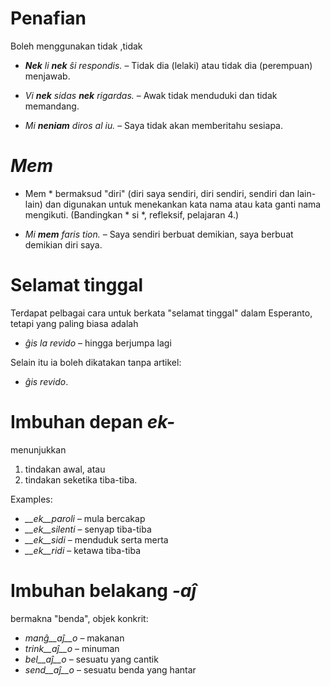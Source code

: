 # Penafian

Boleh menggunakan tidak ,tidak


- *__Nek__ li __nek__ ŝi respondis.*   – Tidak dia (lelaki) atau tidak dia (perempuan) menjawab.
- *Vi __nek__ sidas __nek__ rigardas.* – Awak tidak menduduki dan tidak memandang.

- *Mi __neniam__ diros al iu.* – Saya tidak akan memberitahu sesiapa. 


# *Mem*

* Mem * bermaksud "diri" (diri saya sendiri, diri sendiri, sendiri dan lain-lain) dan digunakan untuk menekankan kata nama atau kata ganti nama mengikuti. (Bandingkan * si *, refleksif, pelajaran 4.)

- *Mi __mem__ faris tion.*  – Saya sendiri berbuat demikian, saya berbuat demikian diri saya.

# Selamat tinggal

Terdapat pelbagai cara untuk berkata "selamat tinggal" dalam Esperanto, tetapi yang paling biasa adalah

- *ĝis la revido* – hingga berjumpa lagi

Selain itu ia boleh dikatakan tanpa artikel:

- *ĝis revido*.


# Imbuhan depan *ek-*

menunjukkan

1. tindakan awal, atau
2. tindakan seketika tiba-tiba.

Examples:

- *__ek__paroli*  – mula bercakap
- *__ek__silenti* – senyap tiba-tiba
- *__ek__sidi*    – menduduk serta merta
- *__ek__ridi*    – ketawa tiba-tiba
 

# Imbuhan belakang *-aĵ*

bermakna "benda", objek konkrit:

- *manĝ__aĵ__o*  – makanan
- *trink__aĵ__o* – minuman
- *bel__aĵ__o*   – sesuatu yang cantik
- *send__aĵ__o*  – sesuatu benda yang hantar
 
